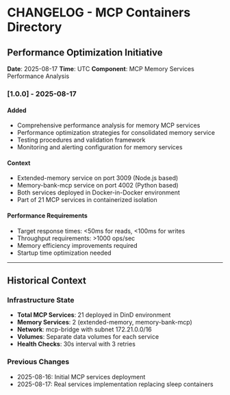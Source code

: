 # CHANGELOG - MCP Containers Directory

## Performance Optimization Initiative
**Date**: 2025-08-17
**Time**: UTC
**Component**: MCP Memory Services Performance Analysis

### [1.0.0] - 2025-08-17

#### Added
- Comprehensive performance analysis for memory MCP services
- Performance optimization strategies for consolidated memory service
- Testing procedures and validation framework
- Monitoring and alerting configuration for memory services

#### Context
- Extended-memory service on port 3009 (Node.js based)
- Memory-bank-mcp service on port 4002 (Python based)
- Both services deployed in Docker-in-Docker environment
- Part of 21 MCP services in containerized isolation

#### Performance Requirements
- Target response times: <50ms for reads, <100ms for writes
- Throughput requirements: >1000 ops/sec
- Memory efficiency improvements required
- Startup time optimization needed

---

## Historical Context

### Infrastructure State
- **Total MCP Services**: 21 deployed in DinD environment
- **Memory Services**: 2 (extended-memory, memory-bank-mcp)
- **Network**: mcp-bridge with subnet 172.21.0.0/16
- **Volumes**: Separate data volumes for each service
- **Health Checks**: 30s interval with 3 retries

### Previous Changes
- 2025-08-16: Initial MCP services deployment
- 2025-08-17: Real services implementation replacing sleep containers